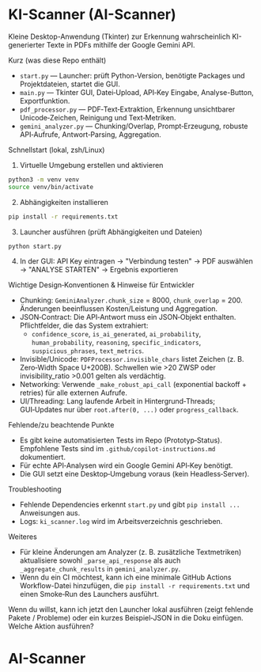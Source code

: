 # KI-Scanner (AI-Scanner)

Kleine Desktop-Anwendung (Tkinter) zur Erkennung wahrscheinlich KI-generierter Texte in PDFs mithilfe der Google Gemini API.

Kurz (was diese Repo enthält)
- `start.py` — Launcher: prüft Python-Version, benötigte Packages und Projektdateien, startet die GUI.
- `main.py` — Tkinter GUI, Datei‑Upload, API‑Key Eingabe, Analyse-Button, Exportfunktion.
- `pdf_processor.py` — PDF‑Text‑Extraktion, Erkennung unsichtbarer Unicode‑Zeichen, Reinigung und Text‑Metriken.
- `gemini_analyzer.py` — Chunking/Overlap, Prompt‑Erzeugung, robuste API‑Aufrufe, Antwort‑Parsing, Aggregation.

Schnellstart (lokal, zsh/Linux)
1. Virtuelle Umgebung erstellen und aktivieren
```bash
python3 -m venv venv
source venv/bin/activate
```
2. Abhängigkeiten installieren
```bash
pip install -r requirements.txt
```
3. Launcher ausführen (prüft Abhängigkeiten und Dateien)
```bash
python start.py
```
4. In der GUI: API Key eintragen → "Verbindung testen" → PDF auswählen → "ANALYSE STARTEN" → Ergebnis exportieren

Wichtige Design‑Konventionen & Hinweise für Entwickler
- Chunking: `GeminiAnalyzer.chunk_size` = 8000, `chunk_overlap` = 200. Änderungen beeinflussen Kosten/Leistung und Aggregation.
- JSON‑Contract: Die API‑Antwort muss ein JSON‑Objekt enthalten. Pflichtfelder, die das System extrahiert:
  - `confidence_score`, `is_ai_generated`, `ai_probability`, `human_probability`, `reasoning`, `specific_indicators`, `suspicious_phrases`, `text_metrics`.
- Invisible/Unicode: `PDFProcessor.invisible_chars` listet Zeichen (z. B. Zero‑Width Space U+200B). Schwellen wie >20 ZWSP oder invisibility_ratio >0.001 gelten als verdächtig.
- Networking: Verwende `_make_robust_api_call` (exponential backoff + retries) für alle externen Aufrufe.
- UI/Threading: Lang laufende Arbeit in Hintergrund‑Threads; GUI‑Updates nur über `root.after(0, ...)` oder `progress_callback`.

Fehlende/zu beachtende Punkte
- Es gibt keine automatisierten Tests im Repo (Prototyp‑Status). Empfohlene Tests sind im `.github/copilot-instructions.md` dokumentiert.
- Für echte API‑Analysen wird ein Google Gemini API‑Key benötigt.
- Die GUI setzt eine Desktop‑Umgebung voraus (kein Headless‑Server).

Troubleshooting
- Fehlende Dependencies erkennt `start.py` und gibt `pip install ...` Anweisungen aus.
- Logs: `ki_scanner.log` wird im Arbeitsverzeichnis geschrieben.

Weiteres
- Für kleine Änderungen am Analyzer (z. B. zusätzliche Textmetriken) aktualisiere sowohl `_parse_api_response` als auch `_aggregate_chunk_results` in `gemini_analyzer.py`.
- Wenn du ein CI möchtest, kann ich eine minimale GitHub Actions Workflow-Datei hinzufügen, die `pip install -r requirements.txt` und einen Smoke‑Run des Launchers ausführt.

Wenn du willst, kann ich jetzt den Launcher lokal ausführen (zeigt fehlende Pakete / Probleme) oder ein kurzes Beispiel‑JSON in die Doku einfügen. Welche Aktion ausführen? 
# AI-Scanner
